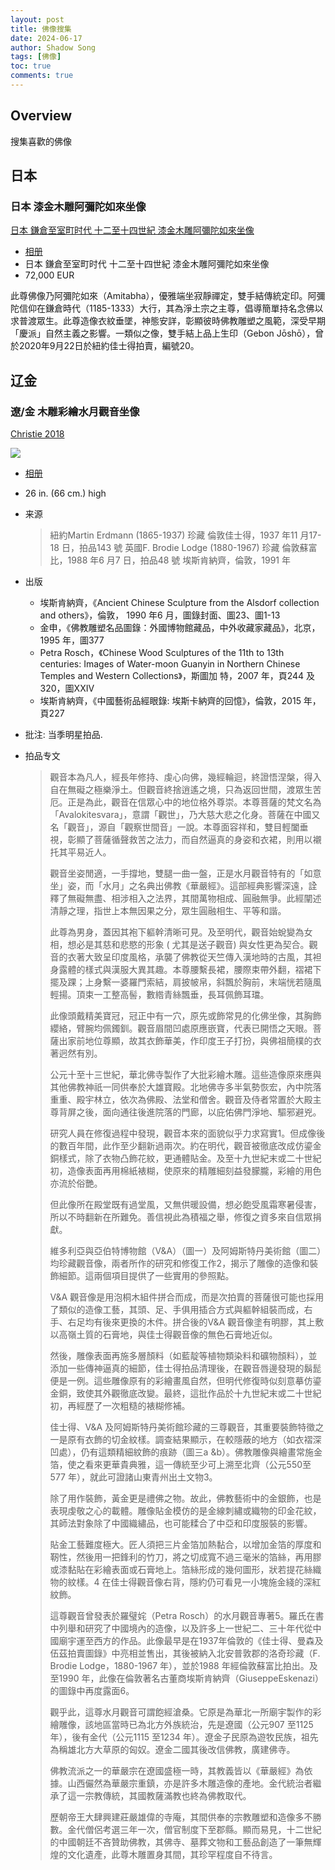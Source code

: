 ```yaml
---
layout: post
title: 佛像搜集
date: 2024-06-17
author: Shadow Song
tags: [佛像]
toc: true
comments: true
---
```


## Overview

搜集喜歡的佛像

	

## 日本

### 日本 漆金木雕阿彌陀如來坐像

[日本 鎌倉至室町时代 十二至十四世紀 漆金木雕阿彌陀如來坐像](https://www.sothebys.com/en/buy/auction/2024/arts-dasie-pf2407/a-rare-gilt-lacquer-wood-figure-of-amida-nyorai?locale=en)

<script src="https://cdn.jsdelivr.net/npm/publicalbum@latest/embed-ui.min.js" async></script>
<div class="pa-gallery-player-widget" style="width:100%; height:480px; display:none;"
  data-link="https://photos.app.goo.gl/rQiCGXs7jX8HD2EK9"
  data-title="日本 鎌倉至室町时代 十二至十四世紀 漆金木雕阿彌陀如來坐像"
  data-description="11 new items added to shared album">
  <object data="https://lh3.googleusercontent.com/pw/AP1GczPNOT9V1_RIoc9dZOyzNypcmt9F9lx516azu2sInlurG7bJ7URFl-ZzxbHWOkDTIK6K-gFc7rHhVn_hyPzT8dnj0e8Zbx_PRB2N-1b3GCfmgD1weAKj=w1920-h1080"></object>
  <object data="https://lh3.googleusercontent.com/pw/AP1GczPpWogHSRFrPLHCdTY9XOg5kupw3RoRsy5mOkHILsIgYJEiHTB42FCcxWJyKf7UPzKSWoKBN-AEzzO3vp2JM7fR_nAtxooz6NSQUachDDhRj3KIYSOY=w1920-h1080"></object>
  <object data="https://lh3.googleusercontent.com/pw/AP1GczM-Ev111h5F5i8gYWQ8NYHmR4sKfhy6iC466z6l32i91-GqjtJt7YdRpK6Hb_HJkgG7S-y7tltEbR4LaCLNL7BS-N5TD4AzUHw3giugbShx9_iOHe6m=w1920-h1080"></object>
  <object data="https://lh3.googleusercontent.com/pw/AP1GczM5wSX8aiyTzgctCjVrZTyBeh-OPVzF7ozBEdCRooVRG04H6VuISG0XagogjDDm9kl3R5rn5FGqrviZw0d6rswDzbbzO8aUfssATbfKbeTPGKrDswr1=w1920-h1080"></object>
  <object data="https://lh3.googleusercontent.com/pw/AP1GczOBo3Dr3OckvKJdgSzWnjb_IWL3A-Ze8JGG45U5qYEMe-3kQI0VTFqoJI0nrMU6Mj2qLPbKg11g74NsgC3qhpVBTSedf4eKiHPXtcCBVj9aUouL0WPq=w1920-h1080"></object>
  <object data="https://lh3.googleusercontent.com/pw/AP1GczN3PZdtS29H5d0zn4HNGP820hBk__RB8cm2pGmFYt4O8Whm75bmZZbLMj4YqlYqXpt6mMTSTh03X754JBZhc3KYr0V2UmsPqufHlG77LczkM26nLSl7=w1920-h1080"></object>
  <object data="https://lh3.googleusercontent.com/pw/AP1GczPwOf__VqeGtcv0pSamVbVdr7z-bpB2u-rMAwG0P2KRiwcF5FIIeeBdGJFMgYV3dZWuS24HSzexPz5Ke1Q5MGM1IHGwbUy7nRchFkNbrg1ua9a9UAmK=w1920-h1080"></object>
  <object data="https://lh3.googleusercontent.com/pw/AP1GczNdja65Vlaav_QlH8DTxffFNCtsIb3F0iSs8KxmUZrfVkSJtKQZpgYNMbAx01iG3sbx7yr93JKuBrAeStCMmBPZB7JpdF9at328RKunmprPcXXrQ7To=w1920-h1080"></object>
  <object data="https://lh3.googleusercontent.com/pw/AP1GczNtdM9eQbzoILqiBTeO-D2bgZ53iXiR6K5px73DbGds30c7ve7VP-k1BEuXM-_KsPdy8PuP4H1VoIV3QC2s9HuSOmrpa5c1PUWdGtIogw7noIZMtOtG=w1920-h1080"></object>
  <object data="https://lh3.googleusercontent.com/pw/AP1GczNQfd3mZM3bUjFSbsDJESGr0EcbASbkobqAEhwdVGCqV1IkH4zScBxJbLp4sUkhzQFwSeHfctuEgBvdLwpatPrLXsgbocLk_AiIXUtdIOSVhclFKWYs=w1920-h1080"></object>
  <object data="https://lh3.googleusercontent.com/pw/AP1GczO0TsS92J5Frdj2Yt-B4WHZE4CDSapR8PTJbB-WCAaJyYkbBUKOjbNE90u59cjL5-dELq5uQ2Ky1NUIsHN9ucmrjSk9zeVtLAYwqMeO4diaEoU1uPho=w1920-h1080"></object>
</div>


- [相册](https://photos.app.goo.gl/rQiCGXs7jX8HD2EK9)
- 日本 鎌倉至室町时代 十二至十四世紀 漆金木雕阿彌陀如來坐像
-  72,000 EUR

此尊佛像乃阿彌陀如來（Amitabha），優雅端坐寂靜禪定，雙手結傳統定印。阿彌陀信仰在鎌倉時代（1185-1333）大行，其為淨土宗之主尊，倡導簡單持名念佛以求普渡眾生。此尊造像衣紋垂墜，神態安詳，彰顯彼時佛教雕塑之風範，深受早期「慶派」自然主義之影響。一類似之像，雙手結上品上生印（Gebon Jōshō），曾於2020年9月22日於紐約佳士得拍賣，編號20。


## 辽金

### 遼/金 木雕彩繪水月觀音坐像

[Christie 2018](https://www.christies.com/zh/lot/lot-6146096?ldp_breadcrumb=back)

![](https://lh3.googleusercontent.com/pw/AP1GczPhyaGIVlXPdzKKKl5eLYhcwF7F4RUqZF0M4kOPxeAT2iEvJHj4z4UBjoJfnSMMN783KCtcu66cHSpYaAUnCML2DR3_QUTvnpZvyKw6dHEQ0qVfCyu0c1WFYLjFhRCBEGqesxpxkj6Czu46QDQ69-7QcQ=w991-h1288-s-no-gm?authuser=0)

- [相册](https://photos.app.goo.gl/RCjAgb3eg1JLZMBR6)
- 26 in. (66 cm.) high
- 来源

	> 紐約Martin Erdmann (1865-1937) 珍藏
	> 倫敦佳士得，1937 年11 月17-18 日，拍品143 號
	> 英國F. Brodie Lodge (1880-1967) 珍藏
	> 倫敦蘇富比，1988 年6 月7 日，拍品48 號
	> 埃斯肯納齊，倫敦，1991 年
	
- 出版

	* 埃斯肯納齊，《Ancient Chinese Sculpture from the Alsdorf collection and others》，倫敦， 1990 年6 月，圖錄封面、圖23、圖1-13
	* 金申，《佛教雕塑名品圖錄：外國博物館藏品，中外收藏家藏品》，北京，1995 年，圖377
	* Petra Rosch，《Chinese Wood Sculptures of the 11th to 13th centuries: Images of Water-moon Guanyin in Northern Chinese Temples and Western Collections》，斯圖加 特，2007 年，頁244 及320，圖XXIV
	* 埃斯肯納齊，《中國藝術品經眼錄: 埃斯卡納齊的回憶》，倫敦，2015 年，頁227
- 批注: 当季明星拍品. 
- 拍品专文

	> 觀音本為凡人，經長年修持、虔心向佛，幾經輪迴，終證悟涅槃，得入自在無礙之極樂淨土。但觀音終捨逍遙之境，只為返回世間，渡眾生苦厄。正是為此，觀音在信眾心中的地位格外尊崇。本尊菩薩的梵文名為「Avalokitesvara」，意謂「觀世」，乃大慈大悲之化身。菩薩在中國又名「觀音」，源自「觀察世間音」一說。本尊面容祥和，雙目輕闔垂視，彰顯了菩薩循聲救苦之法力，而自然逼真的身姿和衣裙，則用以襯托其平易近人。
	> 
	> 觀音坐姿閒適，一手撐地，雙腿一曲一盤，正是水月觀音特有的「如意坐」姿，而「水月」之名典出佛教《華嚴經》。這部經典影響深遠，詮釋了無礙無盡、相涉相入之法界，其間萬物相成、圓融無爭。此經闡述清靜之理，指世上本無因果之分，眾生圓融相生、平等和諧。
	> 
	> 此尊為男身，蓋因其袍下軀幹清晰可見。及至明代，觀音始蛻變為女相，想必是其慈和悲愍的形象 ( 尤其是送子觀音) 與女性更為契合。觀音的衣著大致呈印度風格，承襲了佛教從天竺傳入漢地時的古風，其袒身露體的樣式與漢服大異其趣。本尊腰繫長裙，腰際束帶外翻，褶裙下擺及踝；上身繫一婆羅門索結，肩披帔帛，斜飄於胸前，末端恍若隨風輕揚。頂束一工整高髻，數綹青絲飄垂，長耳佩飾耳璫。
	> 
	> 此像頭戴精美寶冠，冠正中有一穴，原先或飾常見的化佛坐像，其胸飾纓絡，臂腕均佩鐲釧。觀音眉間凹處原應嵌寶，代表已開悟之天眼。菩薩出家前地位尊顯，故其衣飾華美，作印度王子打扮，與佛祖簡樸的衣著迥然有別。
	> 
	> 公元十至十三世紀，華北佛寺製作了大批彩繪木雕。這些造像原來應與其他佛教神祇一同供奉於大雄寶殿。北地佛寺多半氣勢恢宏，內中院落重重、殿宇林立，依次為佛殿、法堂和僧舍。觀音及侍者常置於大殿主尊背屏之後，面向通往後進院落的門廊，以庇佑佛門淨地、驅邪避兇。
	> 
	> 研究人員在修復過程中發現，觀音本來的面貌似乎力求寫實1。但成像後的數百年間，此作至少翻新過兩次。約在明代，觀音被徹底改成仿鎏金銅樣式，除了衣物凸飾花紋，更通體貼金。及至十九世紀末或二十世紀初，造像表面再用棉紙裱糊，使原來的精雕細刻益發朦朧，彩繪的用色亦流於俗艷。
	> 
	> 但此像所在殿堂既有過堂風，又無供暖設備，想必飽受風霜寒暑侵害，所以不時翻新在所難免。善信視此為積福之舉，修復之資多來自信眾捐獻。
	> 
	> 維多利亞與亞伯特博物館（V&A）（圖一）及阿姆斯特丹美術館（圖二）均珍藏觀音像，兩者所作的研究和修復工作2，揭示了雕像的造像和裝飾細節。這兩個項目提供了一些實用的參照點。
	> 
	> V&A 觀音像是用泡桐木組件拼合而成，而是次拍賣的菩薩很可能也採用了類似的造像工藝，其頭、足、手俱用插合方式與軀幹組裝而成，右手、右足均有後來更換的木件。拼合後的V&A 觀音像塗有明膠，其上敷以高嶺土質的石膏地，與佳士得觀音像的無色石膏地近似。
	> 
	> 然後，雕像表面再施多層顏料（如藍靛等植物類染料和礦物顏料），並添加一些傳神逼真的細節，佳士得拍品清理後，在觀音唇邊發現的鬍髭便是一例。這些雕像原有的彩繪畫風自然，但明代修復時似刻意摹仿鎏金銅，致使其外觀徹底改變。最終，這批作品於十九世紀末或二十世紀初，再經歷了一次粗糙的裱糊修補。
	> 
	> 佳士得、V&A 及阿姆斯特丹美術館珍藏的三尊觀音，其重要裝飾特徵之一是原有衣飾的切金紋樣。調查結果顯示，在較隱蔽的地方（如衣褶深凹處），仍有這類精細紋飾的痕跡（圖三a &b）。佛教雕像與繪畫常施金箔，使之看來更華貴典雅，這一傳統至少可上溯至北齊（公元550至577 年），就此可證諸山東青州出土文物3。
	> 
	> 除了用作裝飾，黃金更是禮佛之物。故此，佛教藝術中的金銀飾，也是表現虔敬之心的載體。雕像貼金模仿的是金線刺繡或織物的印金花紋，其師法對象除了中國織繡品，也可能糅合了中亞和印度服裝的影響。
	> 
	> 貼金工藝難度極大。匠人須把三片金箔加熱黏合，以增加金箔的厚度和靭性，然後用一把鋒利的竹刀，將之切成寬不過三毫米的箔絲，再用膠或漆黏貼在彩繪表面或石膏地上。箔絲形成的幾何圖形，狀若提花絲織物的紋樣。4 在佳士得觀音像右背，隱約仍可看見一小塊施金綫的深紅紋飾。
	> 
	> 這尊觀音曾發表於羅璧姹（Petra Rosch）的水月觀音專著5。羅氏在書中列舉和研究了中國境內的造像，以及許多上一世紀二、三十年代從中國廟宇運至西方的作品。此像最早是在1937年倫敦的《佳士得、曼森及伍茲拍賣圖錄》中亮相並售出，其後被納入北安普敦郡的洛奇珍藏（F. Brodie Lodge，1880-1967 年），並於1988 年經倫敦蘇富比拍出。及至1990 年，此像在倫敦著名古董商埃斯肯納齊（GiuseppeEskenazi）的圖錄中再度露面6。
	> 
	> 觀乎此，這尊水月觀音可謂飽經滄桑。它原是為華北一所廟宇製作的彩繪雕像，該地區當時已為北方外族統治，先是遼國（公元907 至1125年），後有金代（公元1115 至1234 年）。遼金子民原為遊牧民族，祖先為稱雄北方大草原的匈奴。遼金二國其後改信佛教，廣建佛寺。
	> 
	> 佛教流派之一的華嚴宗在遼國盛極一時，其教義皆以《華嚴經》為依據。山西儼然為華嚴宗重鎮，亦是許多木雕造像的產地。金代統治者繼承了這一宗教傳統，其國教薩滿教也終為佛教取代。
	> 
	> 歷朝帝王大肆興建莊嚴雄偉的寺庵，其間供奉的宗教雕塑和造像多不勝數。金代僧侶考選三年一次，僧官制度下至郡縣。顯而易見，十二世紀的中國朝廷不吝贊助佛教，其佛寺、墓葬文物和工藝品創造了一筆無輝煌的文化遺產，此尊木雕置身其間，其珍罕程度自不待言。